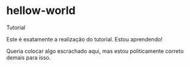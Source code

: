 # hellow-world
Tutorial

Este é exatamente a realização do tutorial.
Estou aprendendo!

Queria colocar algo escrachado aqui, mas estou politicamente correto demais para isso.